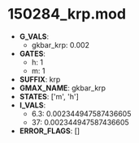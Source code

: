 # 150284_krp.mod

- **G_VALS**:
  - gkbar_krp: 0.002
- **GATES**:
  - h: 1
  - m: 1
- **SUFFIX**: krp
- **GMAX_NAME**: gkbar_krp
- **STATES**: ['m', 'h']
- **I_VALS**:
  - 6.3: 0.002344947587436605
  - 37: 0.002344947587436605
- **ERROR_FLAGS**: []
